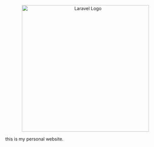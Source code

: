 <p align="center"><a href="https://laravel.com" target="_blank"><img src="https://github.com/ShayanNikravesh/profile/img/sn.jpg" width="400" alt="Laravel Logo"></a></p>

this is my personal website.
